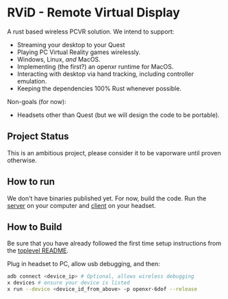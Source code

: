 # RViD - Remote Virtual Display

A rust based wireless PCVR solution. We intend to support:
- Streaming your desktop to your Quest
- Playing PC Virtual Reality games wirelessly.
- Windows, Linux, *and* MacOS.
- Implementing (the first?) an openxr runtime for MacOS.
- Interacting with desktop via hand tracking, including controller emulation.
- Keeping the dependencies 100% Rust whenever possible.

Non-goals (for now):
- Headsets other than Quest (but we will design the code to be portable).

## Project Status

This is an ambitious project, please consider it to be vaporware until proven otherwise.

## How to run

We don't have binaries published yet. For now, build the code. 
Run the [server](server/) on your computer and [client](client/) on your headset.

## How to Build

Be sure that you have already followed the first time setup instructions from the [toplevel README](../../README.md).

Plug in headset to PC, allow usb debugging, and then:
```sh
adb connect <device_ip> # Optional, allows wireless debugging
x devices # ensure your device is listed
x run --device <device_id_from_above> -p openxr-6dof --release
```

